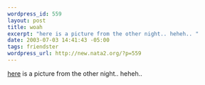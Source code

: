 ```yaml
--- 
wordpress_id: 559
layout: post
title: woah
excerpt: "here is a picture from the other night.. heheh.. "
date: 2003-07-03 14:41:43 -05:00
tags: friendster
wordpress_url: http://new.nata2.org/?p=559
---
```

<a href="http://photos.friendster.com/photos/46/60/240664/198022563273l.jpg">here</a> is a picture from the other night.. heheh.. 
